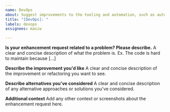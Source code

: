 ```yaml
---
name: DevOps
about: Suggest improvements to the tooling and automation, such as automated testing, publishing and documentaiton.
title: "[DevOps]: "
labels: devops
assignees: masiw

---
```


**Is your enhancement request related to a problem? Please describe.**
A clear and concise description of what the problem is. Ex. The code is hard to maintain because [...]

**Describe the improvement you'd like**
A clear and concise description of the improvement or refactoring you want to see.

**Describe alternatives you've considered**
A clear and concise description of any alternative approaches or solutions you've considered.

**Additional context**
Add any other context or screenshots about the enhancement request here.
